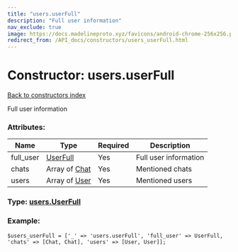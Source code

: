 ```yaml
---
title: "users.userFull"
description: "Full user information"
nav_exclude: true
image: https://docs.madelineproto.xyz/favicons/android-chrome-256x256.png
redirect_from: /API_docs/constructors/users_userFull.html
---
```

# Constructor: users.userFull  
[Back to constructors index](/API_docs/constructors/index.html)



Full user information

### Attributes:

| Name     |    Type       | Required | Description |
|----------|---------------|----------|-------------|
|full\_user|[UserFull](/API_docs/types/UserFull.html) | Yes|Full user information|
|chats|Array of [Chat](/API_docs/types/Chat.html) | Yes|Mentioned chats|
|users|Array of [User](/API_docs/types/User.html) | Yes|Mentioned users|



### Type: [users.UserFull](/API_docs/types/users.UserFull.html)


### Example:

```
$users_userFull = ['_' => 'users.userFull', 'full_user' => UserFull, 'chats' => [Chat, Chat], 'users' => [User, User]];
```  
